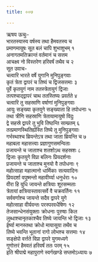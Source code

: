 ```yaml
---
title: ००७

---
```

ऋषय ऊचुः-  
भारतस्यास्य वर्षस्य तथा हैमवतस्य च  
प्रमाणमायुषः सूत बलं चापि शुभाशुभम् १  
अनागतमतिक्रान्तं वर्तमानं च सत्तम  
आचक्ष्व नो विस्तरेण हरिवर्षं तथैव च २  
सूत उवाच-  
चत्वारि भारते वर्षे युगानि मुनिपुङ्गवाः  
कृतं त्रेता द्वापरं च तिष्यं च द्विजसत्तमाः ३  
पूर्वे कृतयुगं नाम ततस्त्रेतायुगं द्विजाः  
तत्पश्चाद्द्वापरं चाथ ततस्तिष्यः प्रवर्तते ४  
चत्वारि तु सहस्राणि वर्षाणां मुनिपुङ्गवाः  
आयुः सङ्ख्या कृतयुगे सङ्ख्याता हि तपोधनाः ५  
तथा त्रीणि सहस्राणि त्रेतायामायुषो विदुः  
द्वे सहस्रे द्वापरे तु भुवि तिष्ठन्ति साम्प्रतम् ६  
तत्प्रमाणस्थितिर्ह्यस्ति तिष्ये तु मुनिपुङ्गवाः  
गर्भस्थाश्च म्रियन्तेऽत्र तथा जाता म्रियन्ति च ७  
महाबला महासत्त्वाः प्रज्ञागुणसमन्विताः  
प्रजायन्ते च जाताश्च शतशोऽथ सहस्रशः ८  
द्विजाः कृतयुगे विप्रा बलिनः प्रियदर्शनाः  
प्रजायन्ते च जाताश्च मुनयो वै तपोधनाः ९  
महोत्साहा महात्मानो धार्मिकाः सत्यवादिनः  
प्रियदर्शा वपुष्मन्तो महावीर्य्या धनुर्धराः १०  
वीरा हि युधि जायन्ते क्षत्रियाः शूरसम्मताः  
त्रेतायां क्षत्रियास्तावत्सर्वे वै चक्रवर्तिनः ११  
सर्ववर्णाश्च जायन्ते सदैव द्वापरे युगे  
महोत्साहा वीर्यवन्तः परस्परवधैषिणः १२  
तेजसान्धेनसंयुक्ताः क्रोधनाः पुरुषाः किल  
लुब्धाश्चानृतकाश्चैव तिष्ये जायन्ति भो द्विजाः १३  
ईर्ष्या मानस्तथा क्रोधो मायासूया तथैव च  
तिष्ये भवन्ति भूतानां रागो लोभश्च सत्तमाः १४  
सङ्क्षेपो वर्त्तते विप्रा द्वापरे युगमध्यगे  
गुणोत्तरं हैमवतं हरिवर्षं ततः परम् १५  
इति श्रीपाद्मे महापुराणे स्वर्गखण्डे सप्तमोऽध्यायः ७